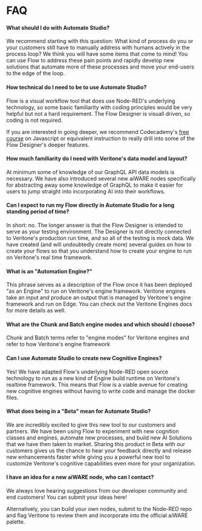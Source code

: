 # FAQ

#### What should I do with Automate Studio?

We recommend starting with this question: What kind of process do you or your customers still have to manually address with humans actively in the process loop? We think you will have some items that come to mind! You can use Flow to address these pain points and rapidly develop new solutions that automate more of these processes and move your end-users to the edge of the loop.

#### How technical do I need to be to use Automate Studio?

Flow is a visual workflow tool that does use Node-RED's underlying technology, so some basic familiarity with coding principles would be very helpful but not a hard requirement. The Flow Designer is visuall driven, so coding is not required.

If you are interested in going deeper, we recommend Codecademy's [free course](https://www.codecademy.com/learn/introduction-to-javascript) on Javascript or equivalent instruction to really drill into some of the Flow Designer's deeper features.

#### How much familiarity do I need with Veritone's data model and layout?

At minimum some of knowledge of our GraphQL API data models is necessary. We have also introduced several new aiWARE nodes specifically for abstracting away some knowledge of GraphQL to make it easier for users to jump straight into incorporating AI into their workflows.

#### Can I expect to run my Flow directly in Automate Studio for a long standing period of time?

In short: no. The longer answer is that the Flow Designer is intended to serve as your testing environment. The Designer is not directly connected to Veritone's production run time, and so all of the testing is mock data. We have created (and will undoubtedly create more) several guides on how to create your flows so that you understand how to create your engine to run on Veritone's real time framework.

#### What is an "Automation Engine?"

This phrase serves as a description of the Flow once it has been deployed "as an Engine" to run on Veritone's engine framework. Veritone engines take an input and produce an output that is managed by Veritone's engine framework and run on Edge. You can check out the Veritone Engines docs for more details as well.

#### What are the Chunk and Batch engine modes and which should I choose?

Chunk and Batch terms refer to "engine modes" for Veritone engines and refer to how Veritone's engine framework

#### Can I use Automate Studio to create new Cognitive Engines?

Yes! We have adapted Flow's underlying Node-RED open source technology to run as a new kind of Engine build runtime on Veritone's realtime framework. This means that Flow is a viable avenue for creating new cognitive engines without having to write code and manage the docker files.

#### What does being in a "Beta" mean for Automate Studio?

We are incredibly excited to give this new tool to our customers and partners. We have been using Flow to experiment with new cognition classes and engines, automate new processes, and build new AI Solutions that we have then taken to market. Sharing this product in Beta with our customers gives us the chance to hear your feedback directly and release new enhancements faster while giving you a powerful new tool to customize Veritone's cognitive capabilities even more for your organization.

#### I have an idea for a new aiWARE node, who can I contact? 

We always love hearing suggestions from our developer community and end customers! You can submit your ideas here!

Alternatively, you can build your own nodes, submit to the Node-RED repo and flag Veritone to review them and incorporate into the official aiWARE palette.
